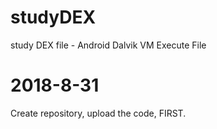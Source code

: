 # studyDEX
study DEX file - Android Dalvik VM Execute File

# 2018-8-31
Create repository, upload the code, FIRST.

